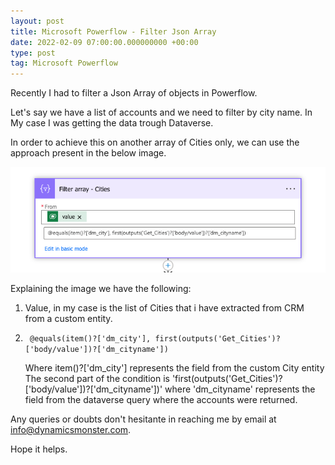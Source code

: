```yaml
---
layout: post
title: Microsoft Powerflow - Filter Json Array
date: 2022-02-09 07:00:00.000000000 +00:00
type: post
tag: Microsoft Powerflow
---
```


Recently I had to filter a Json Array of objects in Powerflow.

Let's say we have a list of accounts and we need to filter by city name. In My case I was getting the data trough Dataverse.

In order to achieve this on another array of Cities only, we can use the approach present in the below image.

![Screen shot of getting an email template by title with dataverse](/images/posts/powerflow-filter-json-array.png)

Explaining the image we have the following:

1. Value, in my case is the list of Cities that i have extracted from CRM from a custom entity.
2. ``` @equals(item()?['dm_city'], first(outputs('Get_Cities')?['body/value'])?['dm_cityname'])```
   
   Where item()?['dm_city'] represents the field from the custom City entity
   The second part of the condition is 'first(outputs('Get_Cities')?['body/value'])?['dm_cityname'])' where 'dm_cityname' represents the field from the dataverse query where the accounts were returned.

Any queries or doubts don't hesitante in reaching me by email at <info@dynamicsmonster.com>.

Hope it helps.
